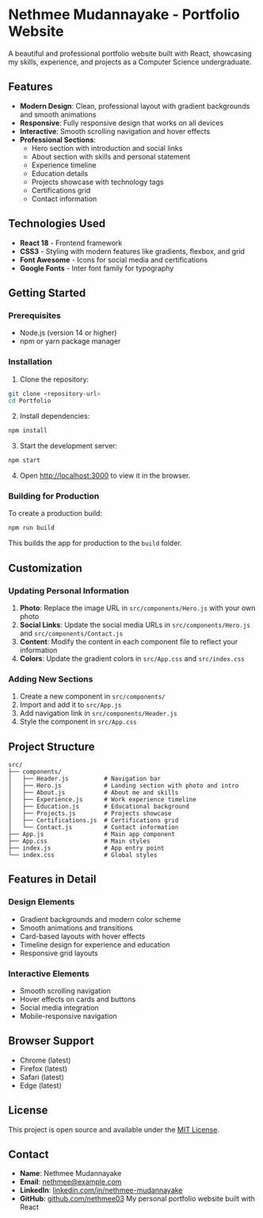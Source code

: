 # Nethmee Mudannayake - Portfolio Website

A beautiful and professional portfolio website built with React, showcasing my skills, experience, and projects as a Computer Science undergraduate.

## Features

- **Modern Design**: Clean, professional layout with gradient backgrounds and smooth animations
- **Responsive**: Fully responsive design that works on all devices
- **Interactive**: Smooth scrolling navigation and hover effects
- **Professional Sections**:
  - Hero section with introduction and social links
  - About section with skills and personal statement
  - Experience timeline
  - Education details
  - Projects showcase with technology tags
  - Certifications grid
  - Contact information

## Technologies Used

- **React 18** - Frontend framework
- **CSS3** - Styling with modern features like gradients, flexbox, and grid
- **Font Awesome** - Icons for social media and certifications
- **Google Fonts** - Inter font family for typography

## Getting Started

### Prerequisites

- Node.js (version 14 or higher)
- npm or yarn package manager

### Installation

1. Clone the repository:
```bash
git clone <repository-url>
cd Portfolio
```

2. Install dependencies:
```bash
npm install
```

3. Start the development server:
```bash
npm start
```

4. Open [http://localhost:3000](http://localhost:3000) to view it in the browser.

### Building for Production

To create a production build:

```bash
npm run build
```

This builds the app for production to the `build` folder.

## Customization

### Updating Personal Information

1. **Photo**: Replace the image URL in `src/components/Hero.js` with your own photo
2. **Social Links**: Update the social media URLs in `src/components/Hero.js` and `src/components/Contact.js`
3. **Content**: Modify the content in each component file to reflect your information
4. **Colors**: Update the gradient colors in `src/App.css` and `src/index.css`

### Adding New Sections

1. Create a new component in `src/components/`
2. Import and add it to `src/App.js`
3. Add navigation link in `src/components/Header.js`
4. Style the component in `src/App.css`

## Project Structure

```
src/
├── components/
│   ├── Header.js          # Navigation bar
│   ├── Hero.js            # Landing section with photo and intro
│   ├── About.js           # About me and skills
│   ├── Experience.js      # Work experience timeline
│   ├── Education.js       # Educational background
│   ├── Projects.js        # Projects showcase
│   ├── Certifications.js  # Certifications grid
│   └── Contact.js         # Contact information
├── App.js                 # Main app component
├── App.css                # Main styles
├── index.js               # App entry point
└── index.css              # Global styles
```

## Features in Detail

### Design Elements
- Gradient backgrounds and modern color scheme
- Smooth animations and transitions
- Card-based layouts with hover effects
- Timeline design for experience and education
- Responsive grid layouts

### Interactive Elements
- Smooth scrolling navigation
- Hover effects on cards and buttons
- Social media integration
- Mobile-responsive navigation

## Browser Support

- Chrome (latest)
- Firefox (latest)
- Safari (latest)
- Edge (latest)

## License

This project is open source and available under the [MIT License](LICENSE).

## Contact

- **Name**: Nethmee Mudannayake
- **Email**: nethmee@example.com
- **LinkedIn**: [linkedin.com/in/nethmee-mudannayake](https://linkedin.com/in/nethmee-mudannayake)
- **GitHub**: [github.com/nethmee03](https://github.com/nethmee03)
My personal portfolio website built with React
